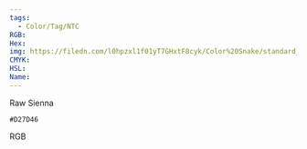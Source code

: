```yaml
---
tags:
  - Color/Tag/NTC
RGB:
Hex:
img: https://filedn.com/l0hpzxl1f01yT7GHxtF8cyk/Color%20Snake/standard_csv_to_svg/%23/D27D46.svg
CMYK:
HSL:
Name:
---
```

Raw Sienna
```palette
#D27D46
```
RGB
